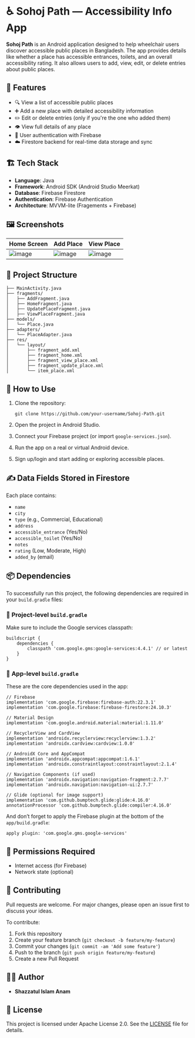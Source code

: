 
# ♿ Sohoj Path — Accessibility Info App

**Sohoj Path** is an Android application designed to help wheelchair users discover accessible public places in Bangladesh. The app provides details like whether a place has accessible entrances, toilets, and an overall accessibility rating. It also allows users to add, view, edit, or delete entries about public places.

## 🚀 Features

* 🔍 View a list of accessible public places
* ➕ Add a new place with detailed accessibility information
* ✏️ Edit or delete entries (only if you're the one who added them)
* 👁️ View full details of any place
* 🔐 User authentication with Firebase
* ☁️ Firestore backend for real-time data storage and sync

## 🏗️ Tech Stack

* **Language**: Java
* **Framework**: Android SDK (Android Studio Meerkat)
* **Database**: Firebase Firestore
* **Authentication**: Firebase Authentication
* **Architecture**: MVVM-lite (Fragements + Firebase)

## 🖼️ Screenshots

| Home Screen              | Add Place                | View Place               |
| ------------------------ | ------------------------ | ------------------------ |
|![image](https://github.com/user-attachments/assets/817582e8-b657-4678-8c8d-9af17a883a7c)|![image](https://github.com/user-attachments/assets/03d7706c-8389-456f-ba26-032c9a9ccde6)|![image](https://github.com/user-attachments/assets/a4c5e67d-a77c-4637-b272-bbb1d83a5299)|

## 📂 Project Structure

```
├── MainActivity.java
├── fragments/
│   ├── AddFragment.java
│   ├── HomeFragment.java
│   ├── UpdatePlaceFragment.java
│   ├── ViewPlaceFragment.java
├── models/
│   └── Place.java
├── adapters/
│   └── PlaceAdapter.java
├── res/
│   └── layout/
│       ├── fragment_add.xml
│       ├── fragment_home.xml
│       ├── fragment_view_place.xml
│       ├── fragment_update_place.xml
│       └── item_place.xml
```

## 🧪 How to Use

1. Clone the repository:

   ```
   git clone https://github.com/your-username/Sohoj-Path.git
   ```
2. Open the project in Android Studio.
3. Connect your Firebase project (or import `google-services.json`).
4. Run the app on a real or virtual Android device.
5. Sign up/login and start adding or exploring accessible places.

## ✍️ Data Fields Stored in Firestore

Each place contains:

* `name`
* `city`
* `type` (e.g., Commercial, Educational)
* `address`
* `accessible_entrance` (Yes/No)
* `accessible_toilet` (Yes/No)
* `notes`
* `rating` (Low, Moderate, High)
* `added_by` (email)


## 📦 Dependencies

To successfully run this project, the following dependencies are required in your `build.gradle` files:

### 🧱 **Project-level `build.gradle`**

Make sure to include the Google services classpath:

```
buildscript {
    dependencies {
        classpath 'com.google.gms:google-services:4.4.1' // or latest
    }
}
```

### 📱 **App-level `build.gradle`**

These are the core dependencies used in the app:

```
// Firebase
implementation 'com.google.firebase:firebase-auth:22.3.1'
implementation 'com.google.firebase:firebase-firestore:24.10.3'

// Material Design
implementation 'com.google.android.material:material:1.11.0'

// RecyclerView and CardView
implementation 'androidx.recyclerview:recyclerview:1.3.2'
implementation 'androidx.cardview:cardview:1.0.0'

// AndroidX Core and AppCompat
implementation 'androidx.appcompat:appcompat:1.6.1'
implementation 'androidx.constraintlayout:constraintlayout:2.1.4'

// Navigation Components (if used)
implementation 'androidx.navigation:navigation-fragment:2.7.7'
implementation 'androidx.navigation:navigation-ui:2.7.7'

// Glide (optional for image support)
implementation 'com.github.bumptech.glide:glide:4.16.0'
annotationProcessor 'com.github.bumptech.glide:compiler:4.16.0'
```

And don’t forget to apply the Firebase plugin at the bottom of the `app/build.gradle`:

```
apply plugin: 'com.google.gms.google-services'
```

## 🔐 Permissions Required

* Internet access (for Firebase)
* Network state (optional)

## 🤝 Contributing

Pull requests are welcome. For major changes, please open an issue first to discuss your ideas.

To contribute:

1. Fork this repository
2. Create your feature branch (`git checkout -b feature/my-feature`)
3. Commit your changes (`git commit -am 'Add some feature'`)
4. Push to the branch (`git push origin feature/my-feature`)
5. Create a new Pull Request

## 🧑‍💻 Author

* **Shazzatul Islam Anam**


## 📝 License

This project is licensed under Apache License 2.0. See the [LICENSE](./LICENSE) file for details.
